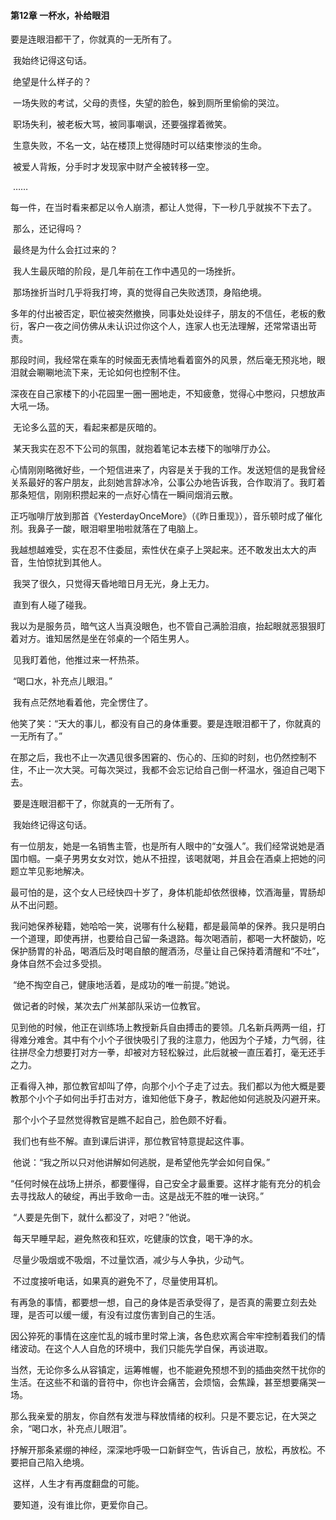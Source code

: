 #### **第12章 一杯水，补给眼泪**

  要是连眼泪都干了，你就真的一无所有了。 

​    我始终记得这句话。 

​    绝望是什么样子的？ 

​    一场失败的考试，父母的责怪，失望的脸色，躲到厕所里偷偷的哭泣。 

​    职场失利，被老板大骂，被同事嘲讽，还要强撑着微笑。 

​    生意失败，不名一文，站在楼顶上觉得随时可以结束惨淡的生命。 

​    被爱人背叛，分手时才发现家中财产全被转移一空。 

​    …… 

​    每一件，在当时看来都足以令人崩溃，都让人觉得，下一秒几乎就挨不下去了。 

​    那么，还记得吗？ 

​    最终是为什么会扛过来的？ 

​    我人生最灰暗的阶段，是几年前在工作中遇见的一场挫折。 

​    那场挫折当时几乎将我打垮，真的觉得自己失败透顶，身陷绝境。 

​    多年的付出被否定，职位被突然撤换，同事处处设绊子，朋友的不信任，老板的敷衍，客户一夜之间仿佛从未认识过你这个人，连家人也无法理解，还常常语出苛责。 

​    那段时间，我经常在乘车的时候面无表情地看着窗外的风景，然后毫无预兆地，眼泪就会唰唰地流下来，无论如何也控制不住。 

​    深夜在自己家楼下的小花园里一圈一圈地走，不知疲惫，觉得心中憋闷，只想放声大吼一场。 

​    无论多么蓝的天，看起来都是灰暗的。 

​    某天我实在忍不下公司的氛围，就抱着笔记本去楼下的咖啡厅办公。 

​    心情刚刚略微好些，一个短信进来了，内容是关于我的工作。发送短信的是我曾经关系最好的客户朋友，此刻她言辞冰冷，公事公办地告诉我，合作取消了。我盯着那条短信，刚刚积攒起来的一点好心情在一瞬间烟消云散。 

​    正巧咖啡厅放到那首《YesterdayOnceMore》（《昨日重现》），音乐顿时成了催化剂。我鼻子一酸，眼泪噼里啪啦就落在了电脑上。 

​    我越想越难受，实在忍不住委屈，索性伏在桌子上哭起来。还不敢发出太大的声音，生怕惊扰到其他人。 

​    我哭了很久，只觉得天昏地暗日月无光，身上无力。 

​    直到有人碰了碰我。 

​    我以为是服务员，暗气这人当真没眼色，也不管自己满脸泪痕，抬起眼就恶狠狠盯着对方。谁知居然是坐在邻桌的一个陌生男人。 

​    见我盯着他，他推过来一杯热茶。 

​    “喝口水，补充点儿眼泪。” 

​    我有点茫然地看着他，完全愣住了。 

​    他笑了笑：“天大的事儿，都没有自己的身体重要。要是连眼泪都干了，你就真的一无所有了。” 

​    在那之后，我也不止一次遇见很多困窘的、伤心的、压抑的时刻，也仍然控制不住，不止一次大哭。可每次哭过，我都不会忘记给自己倒一杯温水，强迫自己喝下去。 

​    要是连眼泪都干了，你就真的一无所有了。 

​    我始终记得这句话。 

​    有一位朋友，她是一名销售主管，也是所有人眼中的“女强人”。我们经常说她是酒国巾帼。一桌子男男女女对饮，她从不扭捏，该喝就喝，并且会在酒桌上把她的问题立竿见影地解决。 

​    最可怕的是，这个女人已经快四十岁了，身体机能却依然很棒，饮酒海量，胃肠却从不出问题。 

​    我问她保养秘籍，她哈哈一笑，说哪有什么秘籍，都是最简单的保养。我只是明白一个道理，即使再拼，也要给自己留一条退路。每次喝酒前，都喝一大杯酸奶，吃保护肠胃的补品，喝酒后及时喝自酿的醒酒汤，尽量让自己保持着清醒和“不吐”，身体自然不会过多受损。 

​    “绝不掏空自己，健康地活着，是成功的唯一前提。”她说。 

​    做记者的时候，某次去广州某部队采访一位教官。 

​    见到他的时候，他正在训练场上教授新兵自由搏击的要领。几名新兵两两一组，打得难分难舍。其中有个小个子很快吸引了我的注意力，他因为个子矮，力气弱，往往拼尽全力想要打对方一拳，却被对方轻松躲过，此后就被一直压着打，毫无还手之力。 

​    正看得入神，那位教官却叫了停，向那个小个子走了过去。我们都以为他大概是要教那个小个子如何出手打击对方，谁知他低下身子，教起他如何逃脱及闪避开来。 

​    那个小个子显然觉得教官是瞧不起自己，脸色颇不好看。 

​    我们也有些不解。直到课后讲评，那位教官特意提起这件事。 

​    他说：“我之所以只对他讲解如何逃脱，是希望他先学会如何自保。” 

​    “任何时候在战场上拼杀，都要懂得，自己安全才最重要。这样才能有充分的机会去寻找敌人的破绽，再出手致命一击。这是战无不胜的唯一诀窍。” 

​    “人要是先倒下，就什么都没了，对吧？”他说。 

​    每天早睡早起，避免熬夜和狂欢，吃健康的饮食，喝干净的水。 

​    尽量少吸烟或不吸烟，不过量饮酒，减少与人争执，少动气。 

​    不过度接听电话，如果真的避免不了，尽量使用耳机。 

​    有再急的事情，都要想一想，自己的身体是否承受得了，是否真的需要立刻去处理，是否可以缓一缓，有没有过度伤害到自己的生活。 

​    因公猝死的事情在这座忙乱的城市里时常上演，各色悲欢离合牢牢控制着我们的情绪波动。在这个人人自危的环境中，我们只能先学自保，再谈进取。 

​    当然，无论你多么从容镇定，运筹帷幄，也不能避免预想不到的插曲突然干扰你的生活。在这些不和谐的音符中，你也许会痛苦，会烦恼，会焦躁，甚至想要痛哭一场。 

​    那么我亲爱的朋友，你自然有发泄与释放情绪的权利。只是不要忘记，在大哭之余，“喝口水，补充点儿眼泪”。 

​    抒解开那条紧绷的神经，深深地呼吸一口新鲜空气，告诉自己，放松，再放松。不要把自己陷入绝境。 

​    这样，人生才有再度翻盘的可能。 

​    要知道，没有谁比你，更爱你自己。  